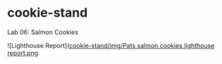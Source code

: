 # cookie-stand
Lab 06: Salmon Cookies

![Lighthouse Report]([cookie-stand/img/Pats salmon cookies lighthouse report.png](https://github.com/T-Ingram/cookie-stand/blob/main/img/Pats%20salmon%20cookies%20lighthouse%20report.png?raw=true)
